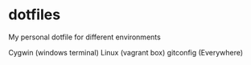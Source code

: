 # dotfiles
My personal dotfile for different environments

Cygwin (windows terminal)
Linux (vagrant box)
gitconfig (Everywhere)
